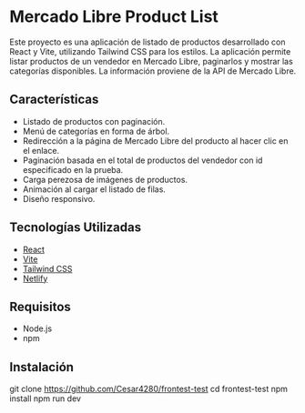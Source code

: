 # Mercado Libre Product List

Este proyecto es una aplicación de listado de productos desarrollado con React y Vite, utilizando Tailwind CSS para los estilos. La aplicación permite listar productos de un vendedor en Mercado Libre, paginarlos y mostrar las categorías disponibles. La información proviene de la API de Mercado Libre.

## Características

- Listado de productos con paginación.
- Menú de categorías en forma de árbol.
- Redirección a la página de Mercado Libre del producto al hacer clic en el enlace.
- Paginación basada en el total de productos del vendedor con id especificado en la prueba.
- Carga perezosa de imágenes de productos.
- Animación al cargar el listado de filas.
- Diseño responsivo.

## Tecnologías Utilizadas

- [React](https://reactjs.org/)
- [Vite](https://vitejs.dev/)
- [Tailwind CSS](https://tailwindcss.com/)
- [Netlify](https://www.netlify.com/)

## Requisitos

- Node.js
- npm

## Instalación

git clone https://github.com/Cesar4280/frontest-test
cd frontest-test
npm install
npm run dev
